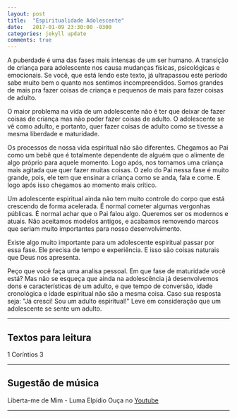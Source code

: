 ```yaml
---
layout: post
title:  "Espiritualidade Adolescente"
date:   2017-01-09 23:30:00 -0300
categories: jekyll update
comments: true
---
```


A puberdade é uma das fases mais intensas de um ser humano. A transição de criança para adolescente nos causa mudanças físicas, psicológicas e emocionais. Se você, que está lendo este texto, já ultrapassou este período sabe muito bem o quanto nos sentimos incompreendidos. Somos grandes de mais pra fazer coisas de criança e pequenos de mais para fazer coisas de adulto.

O maior problema na vida de um adolescente não é ter que deixar de fazer coisas de criança mas não poder fazer coisas de adulto. O adolescente se vê como adulto, e portanto, quer fazer coisas de adulto como se tivesse a mesma liberdade e maturidade.

Os processos de nossa vida espiritual não são diferentes. Chegamos ao Pai como um bebê que é totalmente dependente de alguém que o alimente de algo próprio para aquele momento. Logo após, nos tornamos uma criança mais agitada que quer fazer muitas coisas. O zelo do Pai nessa fase é muito grande, pois, ele tem que ensinar a criança como se anda, fala e come. E logo após isso chegamos ao momento mais crítico.

Um adolescente espiritual ainda não tem muito controle do corpo que está crescendo de forma acelerada. É normal cometer algumas vergonhas públicas. É normal achar que o Pai falou algo. Queremos ser os modernos e atuais. Não aceitamos modelos antigos, e acabamos removendo marcos que seriam muito importantes para nosso desenvolvimento.

Existe algo muito importante para um adolescente espiritual passar por essa fase. Ele precisa de tempo e experiência. E isso são coisas naturais que Deus nos apresenta.

Peço que você faça uma analisa pessoal. Em que fase de maturidade você está? Mas não se esqueça que ainda na adolescência já desenvolvemos dons e características de um adulto, e que tempo de conversão, idade cronológica e idade espiritual não são a mesma coisa. Caso sua resposta seja: "Já cresci! Sou um adulto espiritual!" Leve em consideração que um adolescente se sente um adulto.

---

## Textos para leitura ##

1 Coríntios 3

---

## Sugestão de música
Liberta-me de Mim - Luma Elpídio
Ouça no [Youtube](https://www.youtube.com/watch?v=4vkhEgq3WvQ)

---